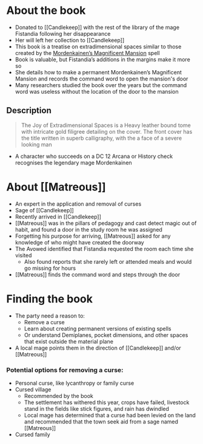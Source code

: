 # About the book
- Donated to [[Candlekeep]] with the rest of the library of the mage Fistandia following her disappearance
- Her will left her collection to [[Candlekeep]]
- This book is a treatise on extradimensional spaces similar to those created by the [Mordenkainen’s Magnificent Mansion](https://www.dndbeyond.com/spells/mordenkainens-magnificent-mansion) spell
- Book is valuable, but Fistandia’s additions in the margins make it more so
- She details how to make a permanent Mordenkainen’s Magnificent Mansion and records the command word to open the mansion's door 
- Many researchers studied the book over the years but the command word was useless without the location of the door to the mansion

## Description

> The Joy of Extradimensional Spaces is a Heavy leather bound tome with intricate gold filigree detailing on the cover. The front cover has the title written in superb calligraphy, with the a face of a severe looking man
- A character who succeeds on a DC 12 Arcana or History check recognises the legendary mage Mordenkainen

# About [[Matreous]]
-   An expert in the application and removal of curses
-   Sage of [[Candlekeep]]
-   Recently arrived in [[Candlekeep]]
-   [[Matreous]] was in the pillars of pedagogy and cast detect magic out of habit, and found a door in the study room he was assigned
-   Forgetting his purpose for arriving, [[Matreous]] asked for any knowledge of who might have created the doorway
-   The Avowed identified that Fistandia requested the room each time she visited
    -   Also found reports that she rarely left or attended meals and would go missing for hours
-   [[Matreous]] finds the command word and steps through the door

# Finding the book
-   The party need a reason to:
    -   Remove a curse
    -   Learn about creating permanent versions of existing spells
    -   Or understand Demiplanes, pocket dimensions, and other spaces that exist outside the material plane
-   A local mage points them in the direction of [[Candlekeep]] and/or [[Matreous]]

### Potential options for removing a curse:
-   Personal curse, like lycanthropy or family curse
-   Cursed village
    -   Recommended by the book
    -   The settlement has withered this year, crops have failed, livestock stand in the fields like stick figures, and rain has dwindled
    -   Local mage has determined that a curse had been levied on the land and recommended that the town seek aid from a sage named [[Matreous]]
-   Cursed family